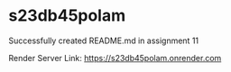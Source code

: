 # s23db45polam
Successfully created README.md in assignment 11 <br>

Render Server Link: https://s23db45polam.onrender.com
